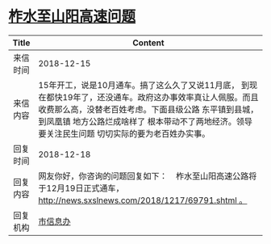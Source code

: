 # <a href="http://www.shangluo.gov.cn/zmhd/ldxxxx.jsp?urltype=leadermail.LeaderMailContentUrl&wbtreeid=1112&leadermailid=5074">柞水至山阳高速问题</a>
|Title|Content|
|:---:|---|
|来信时间|2018-12-15|
|来信内容|15年开工，说是10月通车。搞了这么久了又说11月底， 到现在都快19年了，还没通车。政府这办事效率真让人佩服。而且收费那么高，没替老百姓考虑。下面县级公路 东平镇到县城，到凤凰镇 地方公路烂成啥样了 根本带动不了两地经济。领导要关注民生问题 切切实际的要为老百姓办实事。|
|回复时间|2018-12-18|
|回复内容|网友你好，你咨询的问题回复如下：    柞水至山阳高速公路将于12月19日正式通车，http://news.sxslnews.com/2018/1217/69791.shtml 。|
|回复机构|<a href="../../categories/agencies/市信息办.md">市信息办</a>|
